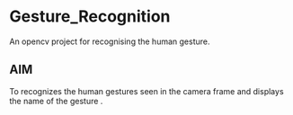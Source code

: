 # Gesture_Recognition
An opencv project for recognising the human gesture.


## AIM
To recognizes the human gestures seen in the camera frame and displays the name of the gesture .

